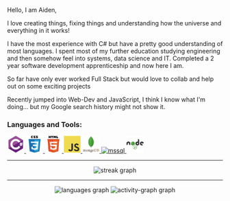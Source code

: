 Hello, I am Aiden, 

I love creating things, fixing things and understanding how the universe and everything in it works!

I have the most experience with C# but have a pretty good understanding of most languages.
I spent most of my further education studying engineering and then somehow feel into systems, data science and IT.
Completed a 2 year software development apprenticeship and now here I am.

So far have only ever worked Full Stack but would love to collab and help out on some exciting projects

Recently jumped into Web-Dev and JavaScript, I think I know what I'm doing... but my Google search history might not show it.

<h3 align="left">Languages and Tools:</h3>
<p align="left"> <a href="https://www.w3schools.com/cs/" target="_blank" rel="noreferrer"> <img src="https://raw.githubusercontent.com/devicons/devicon/master/icons/csharp/csharp-original.svg" alt="csharp" width="40" height="40"/> </a> <a href="https://www.w3schools.com/css/" target="_blank" rel="noreferrer"> <img src="https://raw.githubusercontent.com/devicons/devicon/master/icons/css3/css3-original-wordmark.svg" alt="css3" width="40" height="40"/> </a> <a href="https://www.w3.org/html/" target="_blank" rel="noreferrer"> <img src="https://raw.githubusercontent.com/devicons/devicon/master/icons/html5/html5-original-wordmark.svg" alt="html5" width="40" height="40"/> </a> <a href="https://developer.mozilla.org/en-US/docs/Web/JavaScript" target="_blank" rel="noreferrer"> <img src="https://raw.githubusercontent.com/devicons/devicon/master/icons/javascript/javascript-original.svg" alt="javascript" width="40" height="40"/> </a> <a href="https://www.mongodb.com/" target="_blank" rel="noreferrer"> <img src="https://raw.githubusercontent.com/devicons/devicon/master/icons/mongodb/mongodb-original-wordmark.svg" alt="mongodb" width="40" height="40"/> </a> <a href="https://www.microsoft.com/en-us/sql-server" target="_blank" rel="noreferrer"> <img src="https://www.svgrepo.com/show/303229/microsoft-sql-server-logo.svg" alt="mssql" width="40" height="40"/> </a> <a href="https://nodejs.org" target="_blank" rel="noreferrer"> <img src="https://raw.githubusercontent.com/devicons/devicon/master/icons/nodejs/nodejs-original-wordmark.svg" alt="nodejs" width="40" height="40"/> </a> </p>

---

<div align="center">
  <img src="https://streak-stats.demolab.com?user=BONDY25&locale=en&mode=daily&theme=dark&hide_border=false&border_radius=5&order=3" height="220" alt="streak graph"  />
</div>

---

<div align="center">
  <img src="https://github-readme-stats.vercel.app/api/top-langs?username=BONDY25&locale=en&hide_title=false&layout=compact&card_width=320&langs_count=5&theme=dracula&hide_border=false&order=2" height="150" alt="languages graph"  />
  <img src="https://github-readme-activity-graph.vercel.app/graph?username=BONDY25&radius=16&theme=react&area=true&order=5" height="300" alt="activity-graph graph"  />
</div>
